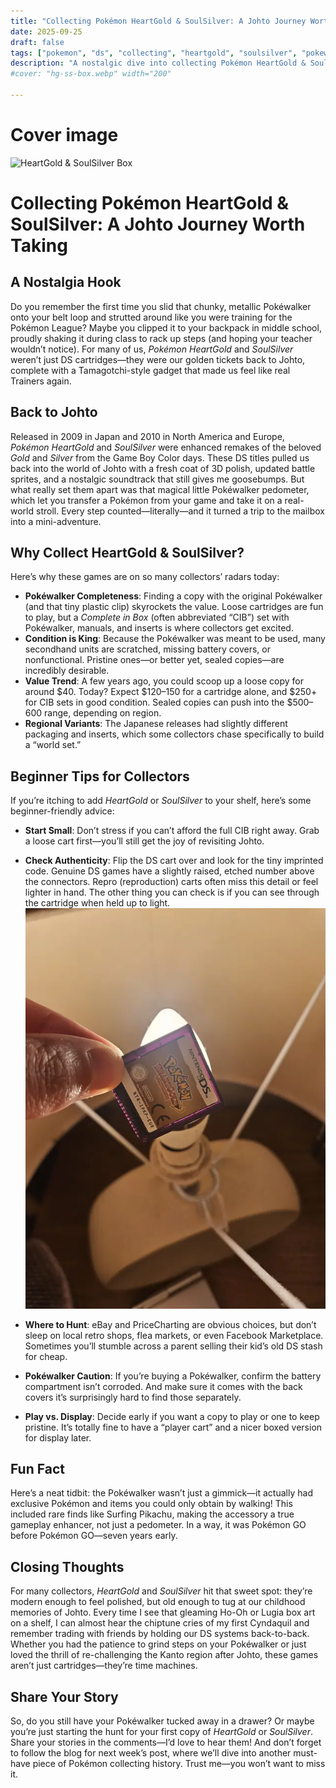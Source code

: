 ```yaml
---
title: "Collecting Pokémon HeartGold & SoulSilver: A Johto Journey Worth Taking"
date: 2025-09-25
draft: false
tags: ["pokemon", "ds", "collecting", "heartgold", "soulsilver", "pokewalker"]
description: "A nostalgic dive into collecting Pokémon HeartGold & SoulSilver for the Nintendo DS, complete with Pokéwalker tips, beginner advice, and memories of Johto."
#cover: "hg-ss-box.webp" width="200" 

---
```


# Cover image
<img src="/posts/pokemon-hg-ss/hg-ss-box.webp" alt="HeartGold & SoulSilver Box" width="300" />

# Collecting Pokémon HeartGold & SoulSilver: A Johto Journey Worth Taking

## A Nostalgia Hook
Do you remember the first time you slid that chunky, metallic Pokéwalker onto your belt loop and strutted around like you were training for the Pokémon League? Maybe you clipped it to your backpack in middle school, proudly shaking it during class to rack up steps (and hoping your teacher wouldn’t notice). For many of us, *Pokémon HeartGold* and *SoulSilver* weren’t just DS cartridges—they were our golden tickets back to Johto, complete with a Tamagotchi-style gadget that made us feel like real Trainers again.  

## Back to Johto
Released in 2009 in Japan and 2010 in North America and Europe, *Pokémon HeartGold* and *SoulSilver* were enhanced remakes of the beloved *Gold* and *Silver* from the Game Boy Color days. These DS titles pulled us back into the world of Johto with a fresh coat of 3D polish, updated battle sprites, and a nostalgic soundtrack that still gives me goosebumps. But what really set them apart was that magical little Pokéwalker pedometer, which let you transfer a Pokémon from your game and take it on a real-world stroll. Every step counted—literally—and it turned a trip to the mailbox into a mini-adventure.  

## Why Collect HeartGold & SoulSilver?
Here’s why these games are on so many collectors’ radars today:  

- **Pokéwalker Completeness**: Finding a copy with the original Pokéwalker (and that tiny plastic clip) skyrockets the value. Loose cartridges are fun to play, but a *Complete in Box* (often abbreviated “CIB”) set with Pokéwalker, manuals, and inserts is where collectors get excited.  
- **Condition is King**: Because the Pokéwalker was meant to be used, many secondhand units are scratched, missing battery covers, or nonfunctional. Pristine ones—or better yet, sealed copies—are incredibly desirable.  
- **Value Trend**: A few years ago, you could scoop up a loose copy for around $40. Today? Expect $120–150 for a cartridge alone, and $250+ for CIB sets in good condition. Sealed copies can push into the $500–600 range, depending on region.  
- **Regional Variants**: The Japanese releases had slightly different packaging and inserts, which some collectors chase specifically to build a “world set.”  

## Beginner Tips for Collectors
If you’re itching to add *HeartGold* or *SoulSilver* to your shelf, here’s some beginner-friendly advice:  

- **Start Small**: Don’t stress if you can’t afford the full CIB right away. Grab a loose cart first—you’ll still get the joy of revisiting Johto.  
- **Check Authenticity**: Flip the DS cart over and look for the tiny imprinted code. Genuine DS games have a slightly raised, etched number above the connectors. Repro (reproduction) carts often miss this detail or feel lighter in hand. The other thing you can check is if you can see through the cartridge when held up to light.   
![Real DS cartridge](counterfitcheck.webp "If you can see through the cartridge its genuine")

- **Where to Hunt**: eBay and PriceCharting are obvious choices, but don’t sleep on local retro shops, flea markets, or even Facebook Marketplace. Sometimes you’ll stumble across a parent selling their kid’s old DS stash for cheap.  
- **Pokéwalker Caution**: If you’re buying a Pokéwalker, confirm the battery compartment isn’t corroded. And make sure it comes with the back covers it’s surprisingly hard to find those separately.  

- **Play vs. Display**: Decide early if you want a copy to play or one to keep pristine. It’s totally fine to have a “player cart” and a nicer boxed version for display later.  

## Fun Fact
Here’s a neat tidbit: the Pokéwalker wasn’t just a gimmick—it actually had exclusive Pokémon and items you could only obtain by walking! This included rare finds like Surfing Pikachu, making the accessory a true gameplay enhancer, not just a pedometer. In a way, it was Pokémon GO before Pokémon GO—seven years early.  

## Closing Thoughts
For many collectors, *HeartGold* and *SoulSilver* hit that sweet spot: they’re modern enough to feel polished, but old enough to tug at our childhood memories of Johto. Every time I see that gleaming Ho-Oh or Lugia box art on a shelf, I can almost hear the chiptune cries of my first Cyndaquil and remember trading with friends by holding our DS systems back-to-back. Whether you had the patience to grind steps on your Pokéwalker or just loved the thrill of re-challenging the Kanto region after Johto, these games aren’t just cartridges—they’re time machines.  

## Share Your Story
So, do you still have your Pokéwalker tucked away in a drawer? Or maybe you’re just starting the hunt for your first copy of *HeartGold* or *SoulSilver*. Share your stories in the comments—I’d love to hear them! And don’t forget to follow the blog for next week’s post, where we’ll dive into another must-have piece of Pokémon collecting history. Trust me—you won’t want to miss it. 

